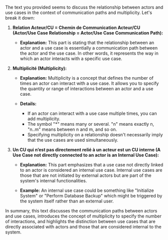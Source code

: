 The text you provided seems to discuss the relationship between actors and use cases in the context of communication paths and multiplicity. Let's break it down:

1. **Relation Acteur/CU = Chemin de Communication Acteur/CU (Actor/Use Case Relationship = Actor/Use Case Communication Path):**
   - **Explanation:** This part is stating that the relationship between an actor and a use case is essentially a communication path between the actor and the use case. In other words, it represents the way in which an actor interacts with a specific use case.

2. **Multiplicité (Multiplicity):**
   - **Explanation:** Multiplicity is a concept that defines the number of times an actor can interact with a use case. It allows you to specify the quantity or range of interactions between an actor and a use case.
  
   - **Details:**
      - If an actor can interact with a use case multiple times, you can add multiplicity.
      - The symbol "*" means many or several. "n" means exactly n, "n..m" means between n and m, and so on.
      - Specifying multiplicity on a relationship doesn't necessarily imply that the use cases are used simultaneously.

3. **Un CU qui n’est pas directement relié à un acteur est un CU interne (A Use Case not directly connected to an actor is an Internal Use Case):**
   - **Explanation:** This part emphasizes that a use case not directly linked to an actor is considered an internal use case. Internal use cases are those that are not initiated by external actors but are part of the system's internal functionalities.

   - **Example:** An internal use case could be something like "Initialize System" or "Perform Database Backup" which might be triggered by the system itself rather than an external user.

In summary, this text discusses the communication paths between actors and use cases, introduces the concept of multiplicity to specify the number of interactions, and highlights the distinction between use cases that are directly associated with actors and those that are considered internal to the system.
